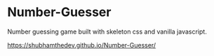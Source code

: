 # Number-Guesser
Number guessing game built with skeleton css and vanilla javascript.

https://shubhamthedev.github.io/Number-Guesser/
